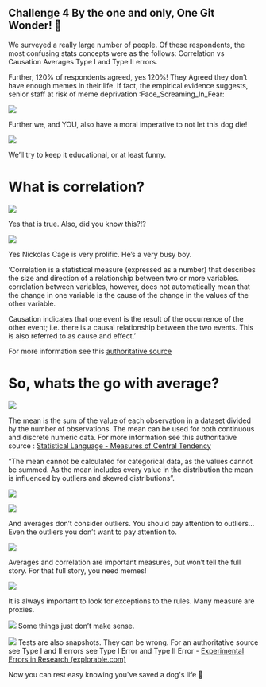 ## Challenge 4 By the one and only, One Git Wonder!  :dancer:

We surveyed a really large number of people. Of these respondents, the most confusing stats concepts were as the follows:
Correlation vs Causation
Averages
Type I and Type II errors.

Further, 120% of respondents agreed, yes 120%!
They Agreed they don’t have enough memes in their life.
If fact, the empirical evidence suggests, senior staff at risk of meme deprivation :Face_Screaming_In_Fear:

![](./memes/meme0.png)

Further we, and YOU, also have a moral imperative to not let this dog die!


![](./memes/meme1.png)

We’ll try to keep it educational, or at least funny. 


# What is correlation?


![](./memes/meme2.png)

Yes that is true.
Also, did you know this?!?

![](./memes/meme3.png)

Yes Nickolas Cage is very prolific. He’s a very busy boy.


‘Correlation is a statistical measure (expressed as a number) that describes the size and direction of a relationship between two or more variables. correlation between variables, however, does not automatically mean that the change in one variable is the cause of the change in the values of the other variable.

Causation indicates that one event is the result of the occurrence of the other event; i.e. there is a causal relationship between the two events. This is also referred to as cause and effect.’

 For more information see this [authoritative source](https://www.abs.gov.au/websitedbs/D3310114.nsf/home/statistical+language+-+correlation+and+causation)


# So, whats the go with average?

![](./memes/meme4.png)

The mean is the sum of the value of each observation in a dataset divided by the number of observations. The mean can be used for both continuous and discrete numeric data.
For more information see this authoritative source : [Statistical Language - Measures of Central Tendency](https://www.abs.gov.au/websitedbs/D3310114.nsf/Home/Statistical+Language+-+measures+of+central+tendency#:~:text=There%20are%20three%20main%20measures,central%20value%20in%20the%20distribution.)

“The mean cannot be calculated for categorical data, as the values cannot be summed. As the mean includes every value in the distribution the mean is influenced by outliers and skewed distributions”.


![](./memes/meme5.png)


![](./memes/meme6.png)

And averages don’t consider outliers. You should pay attention to outliers… Even the outliers you don’t want to pay attention to.

![](./memes/meme7.png)

Averages and correlation are important measures, but won’t tell the full story. For that full story,  you need memes!


![](./memes/meme8.png)

It is always important to look for exceptions to the rules. Many measure are proxies.

![](./memes/meme9.png)
Some things just don’t make sense.


![](./memes/meme10.png)
Tests are also snapshots. They can be wrong. For an authoritative source see Type I and II errors see Type I Error and Type II Error - [Experimental Errors in Research (explorable.com)](https://explorable.com/type-i-error)

Now you can rest easy knowing you've saved a dog's life :angel:


